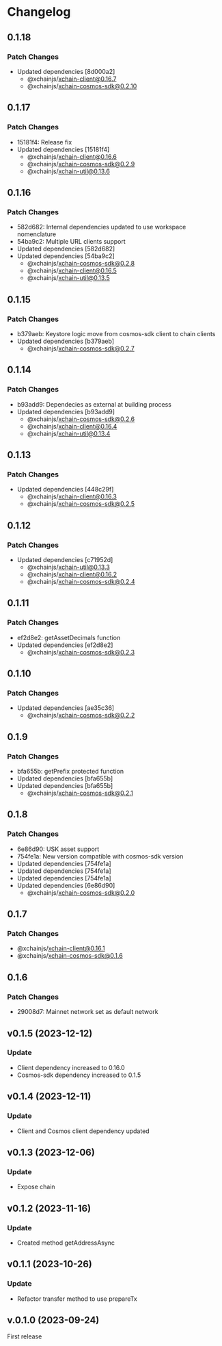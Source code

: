 # Changelog

## 0.1.18

### Patch Changes

- Updated dependencies [8d000a2]
  - @xchainjs/xchain-client@0.16.7
  - @xchainjs/xchain-cosmos-sdk@0.2.10

## 0.1.17

### Patch Changes

- 15181f4: Release fix
- Updated dependencies [15181f4]
  - @xchainjs/xchain-client@0.16.6
  - @xchainjs/xchain-cosmos-sdk@0.2.9
  - @xchainjs/xchain-util@0.13.6

## 0.1.16

### Patch Changes

- 582d682: Internal dependencies updated to use workspace nomenclature
- 54ba9c2: Multiple URL clients support
- Updated dependencies [582d682]
- Updated dependencies [54ba9c2]
  - @xchainjs/xchain-cosmos-sdk@0.2.8
  - @xchainjs/xchain-client@0.16.5
  - @xchainjs/xchain-util@0.13.5

## 0.1.15

### Patch Changes

- b379aeb: Keystore logic move from cosmos-sdk client to chain clients
- Updated dependencies [b379aeb]
  - @xchainjs/xchain-cosmos-sdk@0.2.7

## 0.1.14

### Patch Changes

- b93add9: Dependecies as external at building process
- Updated dependencies [b93add9]
  - @xchainjs/xchain-cosmos-sdk@0.2.6
  - @xchainjs/xchain-client@0.16.4
  - @xchainjs/xchain-util@0.13.4

## 0.1.13

### Patch Changes

- Updated dependencies [448c29f]
  - @xchainjs/xchain-client@0.16.3
  - @xchainjs/xchain-cosmos-sdk@0.2.5

## 0.1.12

### Patch Changes

- Updated dependencies [c71952d]
  - @xchainjs/xchain-util@0.13.3
  - @xchainjs/xchain-client@0.16.2
  - @xchainjs/xchain-cosmos-sdk@0.2.4

## 0.1.11

### Patch Changes

- ef2d8e2: getAssetDecimals function
- Updated dependencies [ef2d8e2]
  - @xchainjs/xchain-cosmos-sdk@0.2.3

## 0.1.10

### Patch Changes

- Updated dependencies [ae35c36]
  - @xchainjs/xchain-cosmos-sdk@0.2.2

## 0.1.9

### Patch Changes

- bfa655b: getPrefix protected function
- Updated dependencies [bfa655b]
- Updated dependencies [bfa655b]
  - @xchainjs/xchain-cosmos-sdk@0.2.1

## 0.1.8

### Patch Changes

- 6e86d90: USK asset support
- 754fe1a: New version compatible with cosmos-sdk version
- Updated dependencies [754fe1a]
- Updated dependencies [754fe1a]
- Updated dependencies [754fe1a]
- Updated dependencies [6e86d90]
  - @xchainjs/xchain-cosmos-sdk@0.2.0

## 0.1.7

### Patch Changes

- @xchainjs/xchain-client@0.16.1
- @xchainjs/xchain-cosmos-sdk@0.1.6

## 0.1.6

### Patch Changes

- 29008d7: Mainnet network set as default network

## v0.1.5 (2023-12-12)

### Update

- Client dependency increased to 0.16.0
- Cosmos-sdk dependency increased to 0.1.5

## v0.1.4 (2023-12-11)

### Update

- Client and Cosmos client dependency updated

## v0.1.3 (2023-12-06)

### Update

- Expose chain

## v0.1.2 (2023-11-16)

### Update

- Created method getAddressAsync

## v0.1.1 (2023-10-26)

### Update

- Refactor transfer method to use prepareTx

## v.0.1.0 (2023-09-24)

First release
